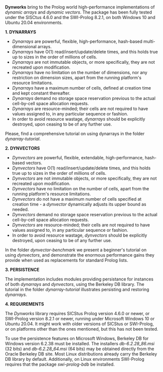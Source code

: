 **Dynworks** bring to the Prolog world high-performance implementations of *dynamic arrays* and *dynamic vectors*. The package has been fully tested under the SISCtus 4.6.0 and the SWI-Prolog 8.2.1, on both Windows 10 and Ubuntu 20.04 environments.

**1. DYNARRAYS**

* *Dynarrays* are powerful, flexible, high-performance, hash-based multi-dimensional arrays.
* *Dynarrays* have O(1) read/insert/update/delete times, and this holds true up to sizes in the order of millions of cells.
* *Dynarrays* are not immutable objects, or more specifically, they are not recreated upon modification.
* *Dynarrays* have no limitation on the number of dimensions, nor any restriction on dimension sizes, apart from the running platform's resource limitations.
* *Dynarrays* have a maximum number of cells, defined at creation time and kept constant thereafter.
* *Dynarrays* demand no storage space reservation previous to the actual cell-by-cell space allocation requests.
* *Dynarrays* are resource-minded; their cells are not required to have values assigned to, in any particular sequence or fashion.
* In order to avoid resource wastage, *dynarrays* should be explicitly destroyed, upon ceasing to be of any further use.

Please, find a comprehensive tutorial on using dynarrays in the folder *dynarray-tutorial*.

**2. DYNVECTORS**

* *Dynvectors* are powerful, flexible, extendable, high-performance, hash-based vectors.
* *Dynvectors* have O(1) read/insert/update/delete times, and this holds true up to sizes in the order of millions of cells.
* *Dynvectors* are not immutable objects, or more specifically, they are not recreated upon modification.
* *Dynvectors* have no limitation on the number of cells, apart from the running platform's resource limitations.
* *Dynvectors* do not have a maximum number of cells specified at creation time - a *dynvector* dynamically adjusts its upper bound as needed.
* *Dynvectors* demand no storage space reservation previous to the actual cell-by-cell space allocation requests.
* *Dynvectors* are resource-minded; their cells are not required to have values assigned to, in any particular sequence or fashion.
* In order to avoid resource wastage, *dynvectors* should be explicitly destroyed, upon ceasing to be of any further use.

In the folder *dynvector-benchmark* we present a beginner's tutorial on using *dynvectors*, and demonstrate the enormous performance gains they provide when used as replacements for standard Prolog lists.

**3. PERSISTENCE**

The implementation includes modules providing persistance for instances of both *dynarrays* and *dynvectors*, using the Berkeley DB library. The tutorial in the folder *dynarray-tutorial* illustrates persisting and restoring *dynarrays*.

**4. REQUIREMENTS**

The *Dynworks* library requires SICStus Prolog version 4.6.0 or newer, or SWI-Prolog version 8.2.1 or newer, running under Microsoft Windows 10 or Ubuntu 20.04. It might work with older versions of SICStus or SWI-Prolog, or on platforms other than the ones mentioned, but this has not been tested.

To use the persistence features on Microsoft Windows, Berkeley DB for Windows version 6.2.38 must be installed. The installers *db-6.2.28_86.msi* (32 bits) and *db-6.2.28_64.msi* (64 bits) may be obtained directly from the Oracle Berkeley DB site. Most Linux distributions already carry the Berkeley DB library by default. Additionally, on Linux environments SWI-Prolog requires that the package *swi-prolog-bdb* be installed.

